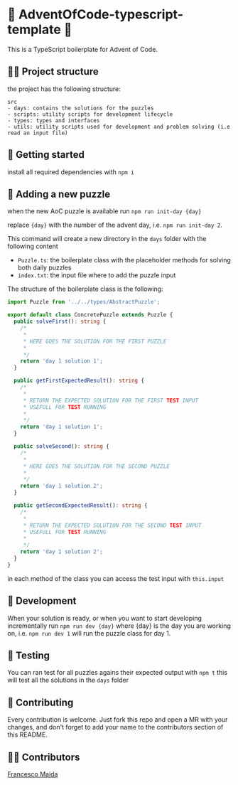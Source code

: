 # 🎄 AdventOfCode-typescript-template 🎄

This is a TypeScript boilerplate for Advent of Code.

## 👷‍♂️ Project structure

the project has the following structure:

```
src
- days: contains the solutions for the puzzles
- scripts: utility scripts for development lifecycle
- types: types and interfaces
- utils: utility scripts used for development and problem solving (i.e read an input file)
```

## 🚀 Getting started

install all required dependencies with `npm i`

## 🎄 Adding a new puzzle

when the new AoC puzzle is available run `npm run init-day {day}`

replace `{day}` with the number of the advent day, i.e. `npm run init-day 2`.

This command will create a new directory in the `days` folder with the following content

- `Puzzle.ts`: the boilerplate class with the placeholder methods for solving both daily puzzles
- `index.txt`: the input file where to add the puzzle input

The structure of the boilerplate class is the following:

```typescript
import Puzzle from '../../types/AbstractPuzzle';

export default class ConcretePuzzle extends Puzzle {
  public solveFirst(): string {
    /*
     *
     * HERE GOES THE SOLUTION FOR THE FIRST PUZZLE
     *
     */
    return 'day 1 solution 1';
  }

  public getFirstExpectedResult(): string {
    /*
     *
     * RETURN THE EXPECTED SOLUTION FOR THE FIRST TEST INPUT
     * USEFULL FOR TEST RUNNING
     *
     */
    return 'day 1 solution 1';
  }

  public solveSecond(): string {
    /*
     *
     * HERE GOES THE SOLUTION FOR THE SECOND PUZZLE
     *
     */
    return 'day 1 solution 2';
  }

  public getSecondExpectedResult(): string {
    /*
     *
     * RETURN THE EXPECTED SOLUTION FOR THE SECOND TEST INPUT
     * USEFULL FOR TEST RUNNING
     *
     */
    return 'day 1 solution 2';
  }
}
```

in each method of the class you can access the test input with `this.input`

## 🔧 Development

When your solution is ready, or when you want to start developing incrementally run `npm run dev {day}` where {day} is the day you are working on, i.e. `npm run dev 1` will run the puzzle class for day 1.

## 🧪 Testing

You can ran test for all puzzles agains their expected output with `npm t` this will test all the solutions in the `days` folder

## 🛫 Contributing

Every contribution is welcome. Just fork this repo and open a MR with your changes, and don't forget to add your name to the contributors section of this README.

## 👨👩 Contributors

[Francesco Maida](https://edge33.github.io)
